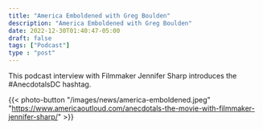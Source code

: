 ```yaml
---
title: "America Emboldened with Greg Boulden"
description: "America Emboldened with Greg Boulden"
date: 2022-12-30T01:40:47-05:00
draft: false
tags: ["Podcast"]
type : "post"
---
```


This podcast interview with Filmmaker Jennifer Sharp introduces the #AnecdotalsDC hashtag.

{{< photo-button "/images/news/america-emboldened.jpeg" "https://www.americaoutloud.com/anecdotals-the-movie-with-filmmaker-jennifer-sharp/" >}}
